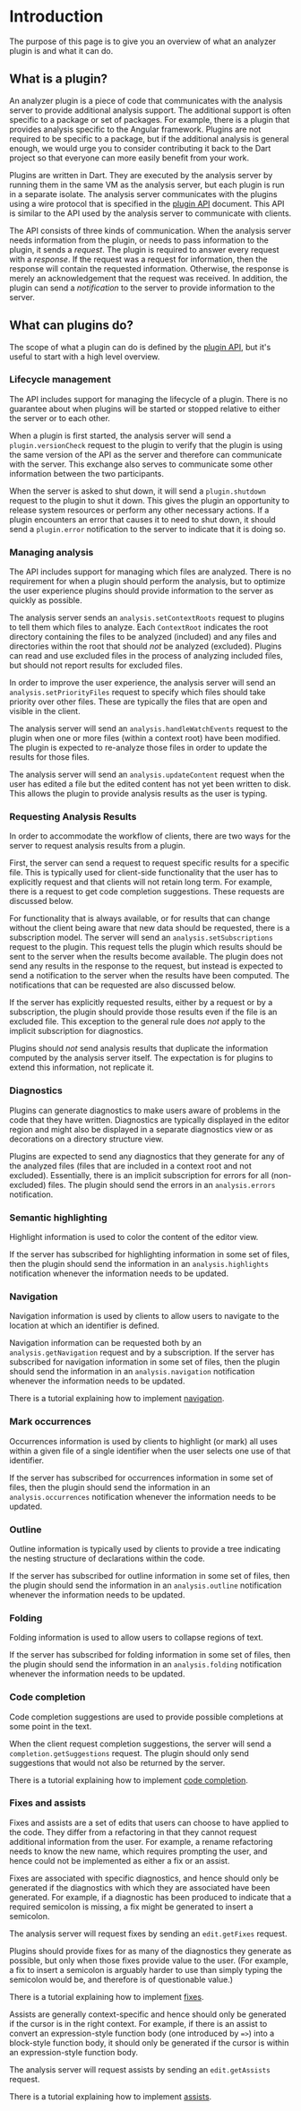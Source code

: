 # Introduction

The purpose of this page is to give you an overview of what an analyzer plugin
is and what it can do.

## What is a plugin?

An analyzer plugin is a piece of code that communicates with the analysis server
to provide additional analysis support. The additional support is often specific
to a package or set of packages. For example, there is a plugin that provides
analysis specific to the Angular framework. Plugins are not required to be
specific to a package, but if the additional analysis is general enough, we
would urge you to consider contributing it back to the Dart project so that
everyone can more easily benefit from your work.

Plugins are written in Dart. They are executed by the analysis server by running
them in the same VM as the analysis server, but each plugin is run in a separate
isolate. The analysis server communicates with the plugins using a wire protocol
that is specified in the [plugin API][pluginapi] document. This API is similar
to the API used by the analysis server to communicate with clients.

The API consists of three kinds of communication. When the analysis server needs
information from the plugin, or needs to pass information to the plugin, it
sends a *request*. The plugin is required to answer every request with a
*response*. If the request was a request for information, then the response will
contain the requested information. Otherwise, the response is merely an
acknowledgement that the request was received. In addition, the plugin can send
a *notification* to the server to provide information to the server.

## What can plugins do?

The scope of what a plugin can do is defined by the [plugin API][pluginapi], but
it's useful to start with a high level overview.

### Lifecycle management

The API includes support for managing the lifecycle of a plugin. There is no
guarantee about when plugins will be started or stopped relative to either the
server or to each other.

When a plugin is first started, the analysis server will send a
`plugin.versionCheck` request to the plugin to verify that the plugin is using
the same version of the API as the server and therefore can communicate with the
server. This exchange also serves to communicate some other information between
the two participants.

When the server is asked to shut down, it will send a `plugin.shutdown` request
to the plugin to shut it down. This gives the plugin an opportunity to release
system resources or perform any other necessary actions. If a plugin encounters
an error that causes it to need to shut down, it should send a `plugin.error`
notification to the server to indicate that it is doing so.

### Managing analysis

The API includes support for managing which files are analyzed. There is no
requirement for when a plugin should perform the analysis, but to optimize the
user experience plugins should provide information to the server as quickly as
possible.

The analysis server sends an `analysis.setContextRoots` request to plugins to
tell them which files to analyze. Each `ContextRoot` indicates the root
directory containing the files to be analyzed (included) and any files and
directories within the root that should *not* be analyzed (excluded). Plugins
can read and use excluded files in the process of analyzing included files, but
should not report results for excluded files.

In order to improve the user experience, the analysis server will send an
`analysis.setPriorityFiles` request to specify which files should take priority
over other files. These are typically the files that are open and visible in the
client.

The analysis server will send an `analysis.handleWatchEvents` request to the
plugin when one or more files (within a context root) have been modified. The
plugin is expected to re-analyze those files in order to update the results for
those files.

The analysis server will send an `analysis.updateContent` request when the user
has edited a file but the edited content has not yet been written to disk. This
allows the plugin to provide analysis results as the user is typing.

### Requesting Analysis Results

In order to accommodate the workflow of clients, there are two ways for the
server to request analysis results from a plugin.

First, the server can send a request to request specific results for a specific
file. This is typically used for client-side functionality that the user has to
explicitly request and that clients will not retain long term. For example,
there is a request to get code completion suggestions. These requests are
discussed below.

For functionality that is always available, or for results that can change
without the client being aware that new data should be requested, there is a
subscription model. The server will send an `analysis.setSubscriptions` request
to the plugin. This request tells the plugin which results should be sent to the
server when the results become available. The plugin does not send any results
in the response to the request, but instead is expected to send a notification
to the server when the results have been computed. The notifications that can be
requested are also discussed below.

If the server has explicitly requested results, either by a request or by a
subscription, the plugin should provide those results even if the file is an
excluded file. This exception to the general rule does *not* apply to the
implicit subscription for diagnostics.

Plugins should *not* send analysis results that duplicate the information
computed by the analysis server itself. The expectation is for plugins to
extend this information, not replicate it.

### Diagnostics

Plugins can generate diagnostics to make users aware of problems in the code
that they have written. Diagnostics are typically displayed in the editor region
and might also be displayed in a separate diagnostics view or as decorations on
a directory structure view.

Plugins are expected to send any diagnostics that they generate for any of the
analyzed files (files that are included in a context root and not excluded).
Essentially, there is an implicit subscription for errors for all (non-excluded)
files. The plugin should send the errors in an `analysis.errors` notification.

### Semantic highlighting

Highlight information is used to color the content of the editor view.

If the server has subscribed for highlighting information in some set of files,
then the plugin should send the information in an `analysis.highlights`
notification whenever the information needs to be updated.

### Navigation

Navigation information is used by clients to allow users to navigate to the
location at which an identifier is defined.

Navigation information can be requested both by an `analysis.getNavigation`
request and by a subscription. If the server has subscribed for navigation
information in some set of files, then the plugin should send the information in
an `analysis.navigation` notification whenever the information needs to be
updated.

There is a tutorial explaining how to implement [navigation][navigation].

### Mark occurrences

Occurrences information is used by clients to highlight (or mark) all uses
within a given file of a single identifier when the user selects one use of that
identifier.

If the server has subscribed for occurrences information in some set of files,
then the plugin should send the information in an `analysis.occurrences`
notification whenever the information needs to be updated.

### Outline

Outline information is typically used by clients to provide a tree indicating
the nesting structure of declarations within the code.

If the server has subscribed for outline information in some set of files, then
the plugin should send the information in an `analysis.outline` notification
whenever the information needs to be updated.

### Folding

Folding information is used to allow users to collapse regions of text.

If the server has subscribed for folding information in some set of files, then
the plugin should send the information in an `analysis.folding` notification
whenever the information needs to be updated.

### Code completion

Code completion suggestions are used to provide possible completions at some
point in the text.

When the client request completion suggestions, the server will send a
`completion.getSuggestions` request. The plugin should only send suggestions
that would not also be returned by the server.

There is a tutorial explaining how to implement [code completion][completion].

### Fixes and assists

Fixes and assists are a set of edits that users can choose to have applied to
the code. They differ from a refactoring in that they cannot request additional
information from the user. For example, a rename refactoring needs to know the
new name, which requires prompting the user, and hence could not be implemented
as either a fix or an assist.

Fixes are associated with specific diagnostics, and hence should only be
generated if the diagnostics with which they are associated have been generated.
For example, if a diagnostic has been produced to indicate that a required
semicolon is missing, a fix might be generated to insert a semicolon.

The analysis server will request fixes by sending an `edit.getFixes` request.

Plugins should provide fixes for as many of the diagnostics they generate as
possible, but only when those fixes provide value to the user. (For example, a
fix to insert a semicolon is arguably harder to use than simply typing the
semicolon would be, and therefore is of questionable value.)

There is a tutorial explaining how to implement [fixes][fixes].

Assists are generally context-specific and hence should only be generated if the
cursor is in the right context. For example, if there is an assist to convert an
expression-style function body (one introduced by `=>`) into a block-style
function body, it should only be generated if the cursor is within an
expression-style function body.

The analysis server will request assists by sending an `edit.getAssists`
request.

There is a tutorial explaining how to implement [assists][assists].

[assists]: assists.md
[completion]: completion.md
[fixes]: fixes.md
[navigation]: navigation.md
[pluginapi]: https://htmlpreview.github.io/?https://github.com/dart-lang/sdk/blob/master/pkg/analyzer_plugin/doc/api.html
